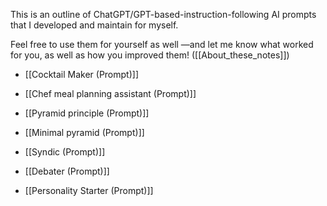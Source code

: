 This is an outline of ChatGPT/GPT-based-instruction-following AI prompts that I developed and maintain for myself.

Feel free to use them for yourself as well —and let me know what worked for you, as well as how you improved them! ([[About_these_notes]])

- [[Cocktail Maker (Prompt)]]
- [[Chef meal planning assistant (Prompt)]]
- [[Pyramid principle (Prompt)]]
- [[Minimal pyramid (Prompt)]]

- [[Syndic (Prompt)]]
- [[Debater (Prompt)]]
- [[Personality Starter (Prompt)]]
